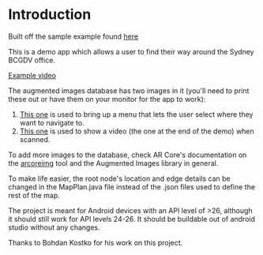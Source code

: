 # Introduction
Built off the sample example found [here](https://github.com/google-ar/sceneform-android-sdk/tree/master/samples/augmentedimage)

This is a demo app which allows a user to find their way around the Sydney BCGDV office.

[Example video](https://drive.google.com/file/d/1Hc3D2SL1ztB0TYWzHs07SyerGJZwrhGT/view?usp=sharing)

The augmented images database has two images in it (you'll need to print these out or have them on your monitor for the app to work):

1. [This one](https://i.imgur.com/XSbTCdc.jpg) is used to bring up a menu that lets the user select where they want to navigate to.
2. [This one](https://i.imgur.com/jA6y6uI.png) is used to show a video (the one at the end of the demo) when scanned.

To add more images to the database, check AR Core's documentation on the [arcoreimg](https://developers.google.com/ar/develop/c/augmented-images/arcoreimg) tool and the Augmented Images library in general.

To make life easier, the root node's location and edge details can be changed in the MapPlan.java file instead of the .json files used to define the rest of the map.

The project is meant for Android devices with an API level of >26, although it should still work for API levels 24-26. It should be buildable out of android studio without any changes.

Thanks to Bohdan Kostko for his work on this project.

